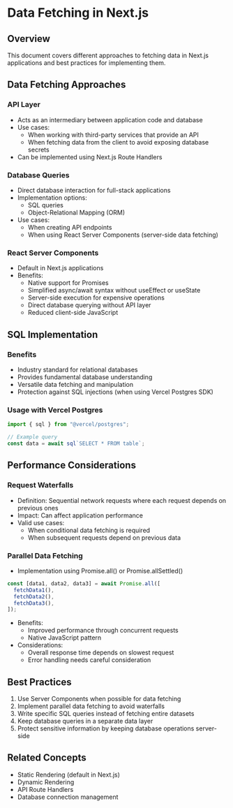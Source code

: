 # Data Fetching in Next.js

## Overview

This document covers different approaches to fetching data in Next.js applications and best practices for implementing them.

## Data Fetching Approaches

### API Layer

- Acts as an intermediary between application code and database
- Use cases:
  - When working with third-party services that provide an API
  - When fetching data from the client to avoid exposing database secrets
- Can be implemented using Next.js Route Handlers

### Database Queries

- Direct database interaction for full-stack applications
- Implementation options:
  - SQL queries
  - Object-Relational Mapping (ORM)
- Use cases:
  - When creating API endpoints
  - When using React Server Components (server-side data fetching)

### React Server Components

- Default in Next.js applications
- Benefits:
  - Native support for Promises
  - Simplified async/await syntax without useEffect or useState
  - Server-side execution for expensive operations
  - Direct database querying without API layer
  - Reduced client-side JavaScript

## SQL Implementation

### Benefits

- Industry standard for relational databases
- Provides fundamental database understanding
- Versatile data fetching and manipulation
- Protection against SQL injections (when using Vercel Postgres SDK)

### Usage with Vercel Postgres

```typescript
import { sql } from "@vercel/postgres";

// Example query
const data = await sql`SELECT * FROM table`;
```

## Performance Considerations

### Request Waterfalls

- Definition: Sequential network requests where each request depends on previous ones
- Impact: Can affect application performance
- Valid use cases:
  - When conditional data fetching is required
  - When subsequent requests depend on previous data

### Parallel Data Fetching

- Implementation using Promise.all() or Promise.allSettled()

```typescript
const [data1, data2, data3] = await Promise.all([
  fetchData1(),
  fetchData2(),
  fetchData3(),
]);
```

- Benefits:
  - Improved performance through concurrent requests
  - Native JavaScript pattern
- Considerations:
  - Overall response time depends on slowest request
  - Error handling needs careful consideration

## Best Practices

1. Use Server Components when possible for data fetching
2. Implement parallel data fetching to avoid waterfalls
3. Write specific SQL queries instead of fetching entire datasets
4. Keep database queries in a separate data layer
5. Protect sensitive information by keeping database operations server-side

## Related Concepts

- Static Rendering (default in Next.js)
- Dynamic Rendering
- API Route Handlers
- Database connection management
